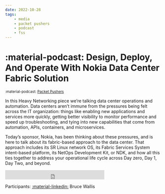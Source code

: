 ```yaml
---
date: 2022-10-28
tags:
    - media
    - packet pushers
    - podcast
    - fss
---
```


# :material-podcast: Design, Deploy, And Operate With Nokia Data Center Fabric Solution

<small>:material-podcast: [Packet Pushers](https://packetpushers.net/podcast/heavy-networking-653-design-deploy-and-operate-with-nokia-data-center-fabric-solution-sponsored/)</small>

In this Heavy Networking piece we’re talking data center operations and automation. Data centers aren’t immune from the pressures being felt across the IT organization: things like enabling new applications and services more quickly, getting better visibility to monitor performance and speed up troubleshooting, and tying into new capabilities that come from automation, APIs, containers, and microservices.

Today’s sponsor, Nokia, has been thinking about these pressures, and is here to talk about its fabric-based approach to the data center. That approach includes its SR Linux network OS, its Fabric Services System intent-based platform, its NetOps Development Kit, or NDK, and how all this ties together to address your operational life cycle across Day zero, Day 1, Day Two, and beyond.

<div class="iframe-audio2-container">
<iframe width="320" height="30" src="https://packetpushers.net/?powerpress_embed=54285-podcast&amp;powerpress_player=mediaelement-audio" frameborder="0" scrolling="no"></iframe>
</div>

Participants: [:material-linkedin:][brw-linkedin] Bruce Wallis

[brw-linkedin]: https://www.linkedin.com/in/bruce-wallis-77755a129/

